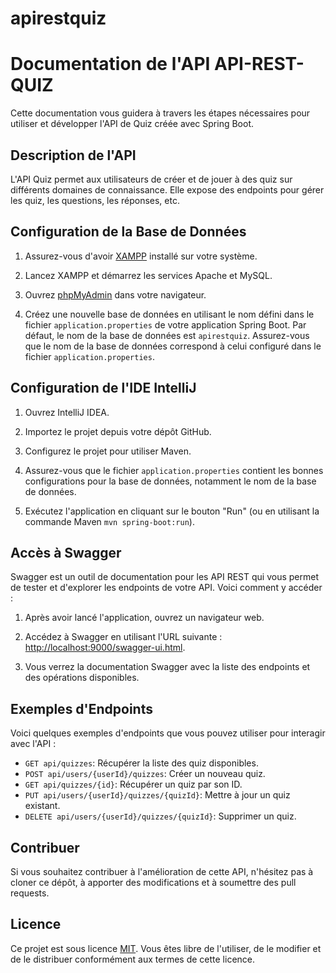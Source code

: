 # apirestquiz
# Documentation de l'API API-REST-QUIZ

Cette documentation vous guidera à travers les étapes nécessaires pour utiliser et développer l'API de Quiz créée avec Spring Boot.

## Description de l'API

L'API Quiz permet aux utilisateurs de créer et de jouer à des quiz sur différents domaines de connaissance. Elle expose des endpoints pour gérer les quiz, les questions, les réponses, etc.

## Configuration de la Base de Données

1. Assurez-vous d'avoir [XAMPP](https://www.apachefriends.org/index.html) installé sur votre système.

2. Lancez XAMPP et démarrez les services Apache et MySQL.

3. Ouvrez [phpMyAdmin](http://localhost/phpmyadmin) dans votre navigateur.

4. Créez une nouvelle base de données en utilisant le nom défini dans le fichier `application.properties` de votre application Spring Boot. Par défaut, le nom de la base de données est `apirestquiz`. Assurez-vous que le nom de la base de données correspond à celui configuré dans le fichier `application.properties`.

## Configuration de l'IDE IntelliJ

1. Ouvrez IntelliJ IDEA.

2. Importez le projet depuis votre dépôt GitHub.

3. Configurez le projet pour utiliser Maven.

4. Assurez-vous que le fichier `application.properties` contient les bonnes configurations pour la base de données, notamment le nom de la base de données.

5. Exécutez l'application en cliquant sur le bouton "Run" (ou en utilisant la commande Maven `mvn spring-boot:run`).

## Accès à Swagger

Swagger est un outil de documentation pour les API REST qui vous permet de tester et d'explorer les endpoints de votre API. Voici comment y accéder :

1. Après avoir lancé l'application, ouvrez un navigateur web.

2. Accédez à Swagger en utilisant l'URL suivante : [http://localhost:9000/swagger-ui.html](http://localhost:9000/swagger-ui.html).

3. Vous verrez la documentation Swagger avec la liste des endpoints et des opérations disponibles.

## Exemples d'Endpoints

Voici quelques exemples d'endpoints que vous pouvez utiliser pour interagir avec l'API :

- `GET api/quizzes`: Récupérer la liste des quiz disponibles.
- `POST api/users/{userId}/quizzes`: Créer un nouveau quiz.
- `GET api/quizzes/{id}`: Récupérer un quiz par son ID.
- `PUT api/users/{userId}/quizzes/{quizId}`: Mettre à jour un quiz existant.
- `DELETE api/users/{userId}/quizzes/{quizId}`: Supprimer un quiz.

## Contribuer

Si vous souhaitez contribuer à l'amélioration de cette API, n'hésitez pas à cloner ce dépôt, à apporter des modifications et à soumettre des pull requests.

## Licence

Ce projet est sous licence [MIT](LICENSE.md). Vous êtes libre de l'utiliser, de le modifier et de le distribuer conformément aux termes de cette licence.
